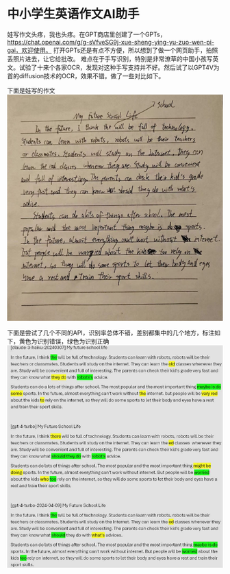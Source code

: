 # 中小学生英语作文AI助手

娃写作文头疼，我也头疼。在GPT商店里创建了一个GPTs，https://chat.openai.com/g/g-sVfveSG9j-xue-sheng-ying-yu-zuo-wen-pi-gai，欢迎使用。
打开GPTs还是有点不方便，所以想到了做一个网页助手，拍照丢照片进去，让它给批改。
难点在于手写识别，特别是非常潦草的中国小孩写英文。试验了十来个各家OCR，发现对这种手写支持并不好。然后试了以GPT4V为首的diffusion技术的OCR，效果不错。做了一些对比如下。

下面是娃写的作文
![Alt Text](test5.jpg)

下面是尝试了几个不同的API，识别率总体不错，差别都集中的几个地方，标注如下，黄色为识别错误，绿色为识别正确
![Alt Text](compare.jpg)